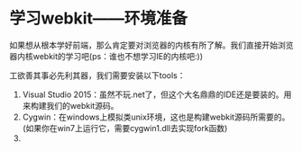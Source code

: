 # 学习webkit——环境准备

如果想从根本学好前端，那么肯定要对浏览器的内核有所了解。我们直接开始浏览器内核webkit的学习吧(ps：谁也不想学习IE的内核吧:))

工欲善其事必先利其器，我们需要安装以下tools：

1. Visual Studio 2015：虽然不玩.net了，但这个大名鼎鼎的IDE还是要装的。用来构建我们的webkit源码。
2. Cygwin：在windows上模拟类unix环境，这也是构建webkit源码所需要的。(如果你在win7上运行它，需要cygwin1.dll去实现fork函数)
3. 

